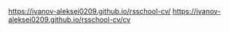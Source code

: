 https://ivanov-aleksei0209.github.io/rsschool-cv/
https://ivanov-aleksei0209.github.io/rsschool-cv/cv